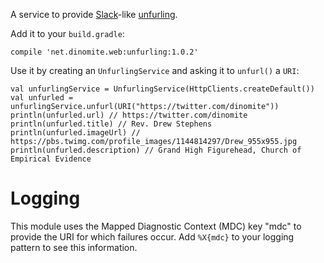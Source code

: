 A service to provide [Slack](https://slack.com/)-like [unfurling](https://medium.com/slack-developer-blog/everything-you-ever-wanted-to-know-about-unfurling-but-were-afraid-to-ask-or-how-to-make-your-e64b4bb9254).

Add it to your `build.gradle`:

    compile 'net.dinomite.web:unfurling:1.0.2'

Use it by creating an `UnfurlingService` and asking it to `unfurl()` a `URI`:

    val unfurlingService = UnfurlingService(HttpClients.createDefault())
    val unfurled = unfurlingService.unfurl(URI("https://twitter.com/dinomite"))
    println(unfurled.url) // https://twitter.com/dinomite
    println(unfurled.title) // Rev. Drew Stephens
    println(unfurled.imageUrl) // https://pbs.twimg.com/profile_images/1144814297/Drew_955x955.jpg
    println(unfurled.description) // Grand High Figurehead, Church of Empirical Evidence

# Logging

This module uses the Mapped Diagnostic Context (MDC) key "mdc" to provide the URI for which failures occur.  Add
`%X{mdc}` to your logging pattern to see this information.
